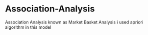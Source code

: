 # Association-Analysis
Association Analysis known as Market Basket Analysis i used apriori algorithm in this model 
